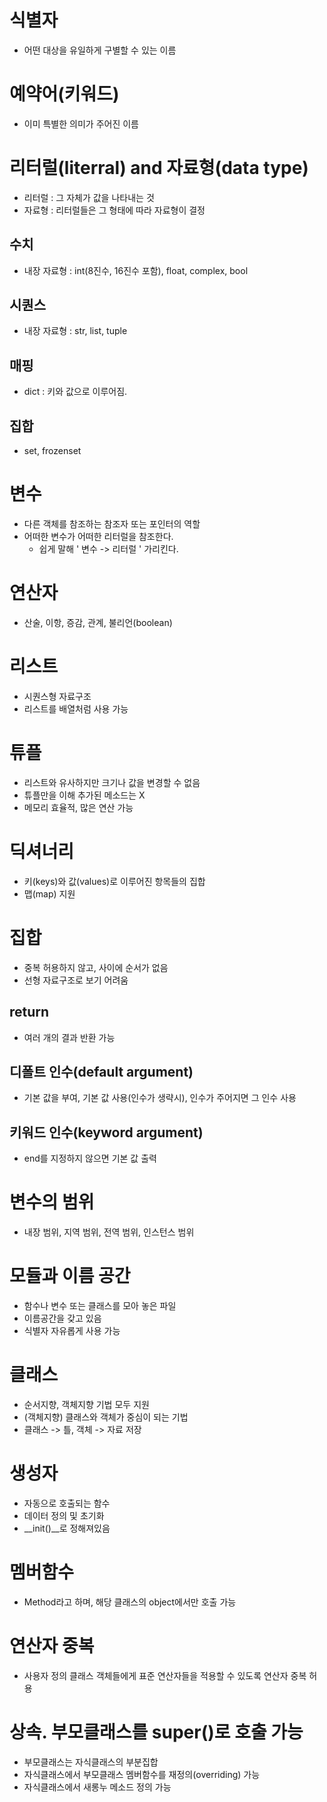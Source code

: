 # 식별자
- 어떤 대상을 유일하게 구별할 수 있는 이름

# 예약어(키워드)
- 이미 특별한 의미가 주어진 이름

# 리터럴(literral) and 자료형(data type)
- 리터럴 : 그 자체가 값을 나타내는 것
- 자료형 : 리터럴들은 그 형태에 따라 자료형이 결정

## 수치
- 내장 자료형 : int(8진수, 16진수 포함), float, complex, bool

## 시퀀스
- 내장 자료형 : str, list, tuple

## 매핑
- dict : 키와 값으로 이루어짐.

## 집합
- set, frozenset

# 변수
- 다른 객체를 참조하는 참조자 또는 포인터의 역할
- 어떠한 변수가 어떠한 리터럴을 참조한다.
    - 쉽게 말해 ' 변수 -> 리터럴 ' 가리킨다.

# 연산자
- 산술, 이항, 증감, 관계, 불리언(boolean)

# 리스트
- 시퀀스형 자료구조
- 리스트를 배열처럼 사용 가능

# 튜플
- 리스트와 유사하지만 크기나 값을 변경할 수 없음
- 튜플만을 이해 추가된 메소드는 X
- 메모리 효율적, 많은 연산 가능

# 딕셔너리
- 키(keys)와 값(values)로 이루어진 항목들의 집합
- 맵(map) 지원

# 집합
- 중복 허용하지 않고, 사이에 순서가 없음
- 선형 자료구조로 보기 어려움

## return
- 여러 개의 결과 반환 가능

## 디폴트 인수(default argument)
- 기본 값을 부여, 기본 값 사용(인수가 생략시), 인수가 주어지면 그 인수 사용

## 키워드 인수(keyword argument)
- end를 지정하지 않으면 기본 값 출력

# 변수의 범위
- 내장 범위, 지역 범위, 전역 범위, 인스턴스 범위

# 모듈과 이름 공간
- 함수나 변수 또는 클래스를 모아 놓은 파일
- 이름공간을 갖고 있음
- 식별자 자유롭게 사용 가능

# 클래스
- 순서지향, 객체지향 기법 모두 지원
- (객체지향) 클래스와 객체가 중심이 되는 기법
- 클래스 -> 틀, 객체 -> 자료 저장

# 생성자
- 자동으로 호출되는 함수
- 데이터 정의 및 초기화
- __init()__로 정해져있음

# 멤버함수
- Method라고 하며, 해당 클래스의 object에서만 호출 가능

# 연산자 중복
- 사용자 정의 클래스 객체들에게 표준 연산자들을 적용할 수 있도록 연산자 중복 허용

# 상속. 부모클래스를 super()로 호출 가능
- 부모클래스는 자식클래스의 부분집합
- 자식클래스에서 부모클래스 멤버함수를 재정의(overriding) 가능
- 자식클래스에서 새롱누 메소드 정의 가능